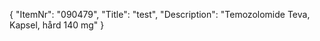 {
  "ItemNr": "090479",
  "Title": "test",
  "Description": "Temozolomide Teva, Kapsel, hård 140 mg"
}